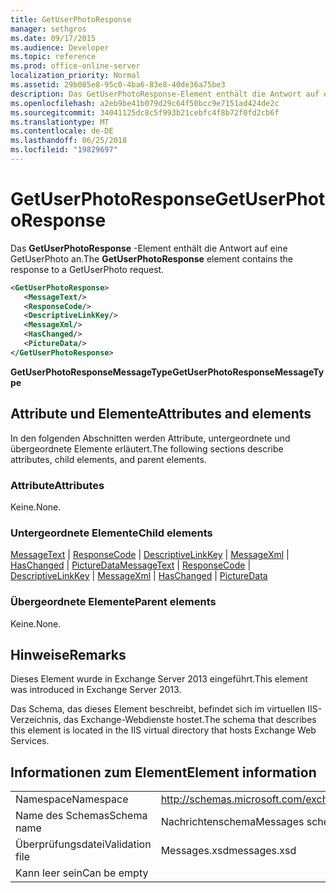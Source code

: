 ```yaml
---
title: GetUserPhotoResponse
manager: sethgros
ms.date: 09/17/2015
ms.audience: Developer
ms.topic: reference
ms.prod: office-online-server
localization_priority: Normal
ms.assetid: 29b085e8-95c0-4ba6-83e8-40de36a75be3
description: Das GetUserPhotoResponse-Element enthält die Antwort auf eine GetUserPhoto an.
ms.openlocfilehash: a2eb9be41b079d29c64f50bcc9e7151ad424de2c
ms.sourcegitcommit: 34041125dc8c5f993b21cebfc4f8b72f0fd2cb6f
ms.translationtype: MT
ms.contentlocale: de-DE
ms.lasthandoff: 06/25/2018
ms.locfileid: "19829697"
---
```

# <a name="getuserphotoresponse"></a><span data-ttu-id="66aee-103">GetUserPhotoResponse</span><span class="sxs-lookup"><span data-stu-id="66aee-103">GetUserPhotoResponse</span></span>

<span data-ttu-id="66aee-104">Das **GetUserPhotoResponse** -Element enthält die Antwort auf eine GetUserPhoto an.</span><span class="sxs-lookup"><span data-stu-id="66aee-104">The **GetUserPhotoResponse** element contains the response to a GetUserPhoto request.</span></span> 
  
```XML
<GetUserPhotoResponse>
   <MessageText/>
   <ResponseCode/>
   <DescriptiveLinkKey/>
   <MessageXml/>
   <HasChanged/>
   <PictureData/>
</GetUserPhotoResponse>
```

 <span data-ttu-id="66aee-105">**GetUserPhotoResponseMessageType**</span><span class="sxs-lookup"><span data-stu-id="66aee-105">**GetUserPhotoResponseMessageType**</span></span>
## <a name="attributes-and-elements"></a><span data-ttu-id="66aee-106">Attribute und Elemente</span><span class="sxs-lookup"><span data-stu-id="66aee-106">Attributes and elements</span></span>

<span data-ttu-id="66aee-107">In den folgenden Abschnitten werden Attribute, untergeordnete und übergeordnete Elemente erläutert.</span><span class="sxs-lookup"><span data-stu-id="66aee-107">The following sections describe attributes, child elements, and parent elements.</span></span>
  
### <a name="attributes"></a><span data-ttu-id="66aee-108">Attribute</span><span class="sxs-lookup"><span data-stu-id="66aee-108">Attributes</span></span>

<span data-ttu-id="66aee-109">Keine.</span><span class="sxs-lookup"><span data-stu-id="66aee-109">None.</span></span>
  
### <a name="child-elements"></a><span data-ttu-id="66aee-110">Untergeordnete Elemente</span><span class="sxs-lookup"><span data-stu-id="66aee-110">Child elements</span></span>

<span data-ttu-id="66aee-111">[MessageText](messagetext.md) | [ResponseCode](responsecode.md) | [DescriptiveLinkKey](descriptivelinkkey.md) | [MessageXml](messagexml.md) | [HasChanged](haschanged.md) | [PictureData](picturedata.md)</span><span class="sxs-lookup"><span data-stu-id="66aee-111">[MessageText](messagetext.md) | [ResponseCode](responsecode.md) | [DescriptiveLinkKey](descriptivelinkkey.md) | [MessageXml](messagexml.md) | [HasChanged](haschanged.md) | [PictureData](picturedata.md)</span></span>
  
### <a name="parent-elements"></a><span data-ttu-id="66aee-112">Übergeordnete Elemente</span><span class="sxs-lookup"><span data-stu-id="66aee-112">Parent elements</span></span>

<span data-ttu-id="66aee-113">Keine.</span><span class="sxs-lookup"><span data-stu-id="66aee-113">None.</span></span>
  
## <a name="remarks"></a><span data-ttu-id="66aee-114">Hinweise</span><span class="sxs-lookup"><span data-stu-id="66aee-114">Remarks</span></span>

<span data-ttu-id="66aee-115">Dieses Element wurde in Exchange Server 2013 eingeführt.</span><span class="sxs-lookup"><span data-stu-id="66aee-115">This element was introduced in Exchange Server 2013.</span></span>
  
<span data-ttu-id="66aee-116">Das Schema, das dieses Element beschreibt, befindet sich im virtuellen IIS-Verzeichnis, das Exchange-Webdienste hostet.</span><span class="sxs-lookup"><span data-stu-id="66aee-116">The schema that describes this element is located in the IIS virtual directory that hosts Exchange Web Services.</span></span>
  
## <a name="element-information"></a><span data-ttu-id="66aee-117">Informationen zum Element</span><span class="sxs-lookup"><span data-stu-id="66aee-117">Element information</span></span>

|||
|:-----|:-----|
|<span data-ttu-id="66aee-118">Namespace</span><span class="sxs-lookup"><span data-stu-id="66aee-118">Namespace</span></span>  <br/> |http://schemas.microsoft.com/exchange/services/2006/messages  <br/> |
|<span data-ttu-id="66aee-119">Name des Schemas</span><span class="sxs-lookup"><span data-stu-id="66aee-119">Schema name</span></span>  <br/> |<span data-ttu-id="66aee-120">Nachrichtenschema</span><span class="sxs-lookup"><span data-stu-id="66aee-120">Messages schema</span></span>  <br/> |
|<span data-ttu-id="66aee-121">Überprüfungsdatei</span><span class="sxs-lookup"><span data-stu-id="66aee-121">Validation file</span></span>  <br/> |<span data-ttu-id="66aee-122">Messages.xsd</span><span class="sxs-lookup"><span data-stu-id="66aee-122">messages.xsd</span></span>  <br/> |
|<span data-ttu-id="66aee-123">Kann leer sein</span><span class="sxs-lookup"><span data-stu-id="66aee-123">Can be empty</span></span>  <br/> ||
   

